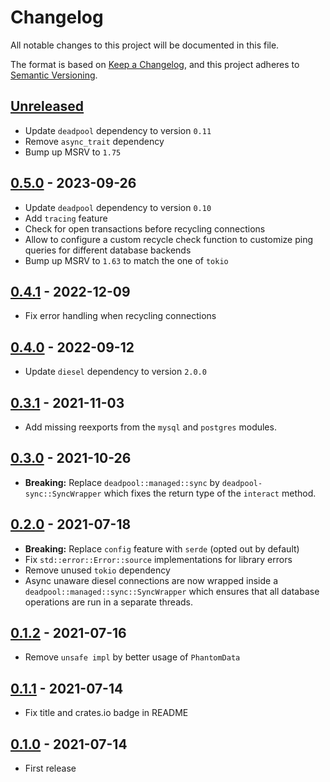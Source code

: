 # Changelog

All notable changes to this project will be documented in this file.

The format is based on [Keep a Changelog](https://keepachangelog.com/en/1.1.0/),
and this project adheres to [Semantic Versioning](https://semver.org/spec/v2.0.0.html).

<!-- next-header -->

## [Unreleased]

- Update `deadpool` dependency to version `0.11`
- Remove `async_trait` dependency
- Bump up MSRV to `1.75`

## [0.5.0] - 2023-09-26

- Update `deadpool` dependency to version `0.10`
- Add `tracing` feature
- Check for open transactions before recycling connections
- Allow to configure a custom recycle check function to customize ping queries for different database backends
- Bump up MSRV to `1.63` to match the one of `tokio`

## [0.4.1] - 2022-12-09

- Fix error handling when recycling connections

## [0.4.0] - 2022-09-12

- Update `diesel` dependency to version `2.0.0`

## [0.3.1] - 2021-11-03

- Add missing reexports from the `mysql` and `postgres` modules.

## [0.3.0] - 2021-10-26

- __Breaking:__ Replace `deadpool::managed::sync` by
  `deadpool-sync::SyncWrapper` which fixes the return type
  of the `interact` method.

## [0.2.0] - 2021-07-18

- __Breaking:__ Replace `config` feature with `serde` (opted out by default)
- Fix `std::error::Error::source` implementations for library errors
- Remove unused `tokio` dependency
- Async unaware diesel connections are now wrapped inside
  a `deadpool::managed::sync::SyncWrapper` which ensures that
  all database operations are run in a separate threads.

## [0.1.2] - 2021-07-16

- Remove `unsafe impl` by better usage of `PhantomData`

## [0.1.1] - 2021-07-14

- Fix title and crates.io badge in README

## [0.1.0] - 2021-07-14

- First release

<!-- next-url -->
[Unreleased]: https://github.com/bikeshedder/deadpool/compare/deadpool-diesel-v0.5.0...HEAD
[0.5.0]: https://github.com/bikeshedder/deadpool/compare/deadpool-diesel-v0.4.1...deadpool-diesel-v0.5.0
[0.4.1]: https://github.com/bikeshedder/deadpool/compare/deadpool-diesel-v0.4.0...deadpool-diesel-v0.4.1
[0.4.0]: https://github.com/bikeshedder/deadpool/compare/deadpool-diesel-v0.3.1...deadpool-diesel-v0.4.0
[0.3.1]: https://github.com/bikeshedder/deadpool/compare/deadpool-diesel-v0.3.0...deadpool-diesel-v0.3.1
[0.3.0]: https://github.com/bikeshedder/deadpool/compare/deadpool-diesel-v0.2.0...deadpool-diesel-v0.3.0
[0.2.0]: https://github.com/bikeshedder/deadpool/compare/deadpool-diesel-v0.1.2...deadpool-diesel-v0.2.0
[0.1.2]: https://github.com/bikeshedder/deadpool/compare/deadpool-diesel-v0.1.1...deadpool-diesel-v0.1.2
[0.1.1]: https://github.com/bikeshedder/deadpool/compare/deadpool-diesel-v0.1.0...deadpool-diesel-v0.1.1
[0.1.0]: https://github.com/bikeshedder/deadpool/releases/tag/deadpool-diesel-v0.1.0